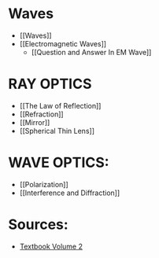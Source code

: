 # Waves
- [[Waves]]
- [[Electromagnetic Waves]]
	- [[Question and Answer In EM Wave]]
# RAY OPTICS
- [[The Law of Reflection]]
- [[Refraction]]
- [[Mirror]]
- [[Spherical Thin Lens]]
# WAVE OPTICS:
- [[Polarization]] 
- [[Interference and Diffraction]]
# Sources:
- [Textbook Volume 2](https://openstax.org/books/university-physics-volume-2/pages/16-introduction)
